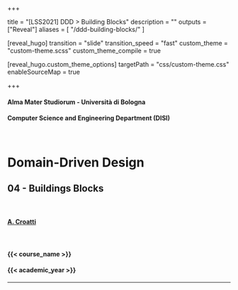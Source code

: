  
+++

title = "[LSS2021] DDD > Building Blocks"
description = ""
outputs = ["Reveal"]
aliases = [
    "/ddd-building-blocks/"
]

[reveal_hugo]
transition = "slide"
transition_speed = "fast"
custom_theme = "custom-theme.scss"
custom_theme_compile = true

[reveal_hugo.custom_theme_options]
targetPath = "css/custom-theme.css"
enableSourceMap = true

+++

#### Alma Mater Studiorum - Università di Bologna
#### Computer Science and Engineering Department (DISI)
&nbsp;
# Domain-Driven Design
## 04 - Buildings Blocks
&nbsp;
#### [A. Croatti](mailto:a.croatti@unibo.it)
&nbsp;
#### {{< course_name >}}
#### {{< academic_year >}}

---